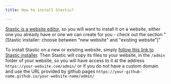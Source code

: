 ```yaml
---
title: How to install Stastic?

---
```

[Stastic is a website editor](https://www.stastic.net), so you will want to install it on a website, either one you already have or one we can create for you - check out the section "[Stastic installer: choose between "new website" and "existing website"]"

To install Stastic on a new or existing website, simply [follow this link to Stastic installer](https://stastic.net). Then Stastic will copy its files to your website, in the `/admin` folder of your website, so you will have access to it at the address `https://your-website.com/admin/` or if you do not have a custom domain and use the URL provided by github pages  `https://your-github-name.github.io/your-website-name/admin/`

